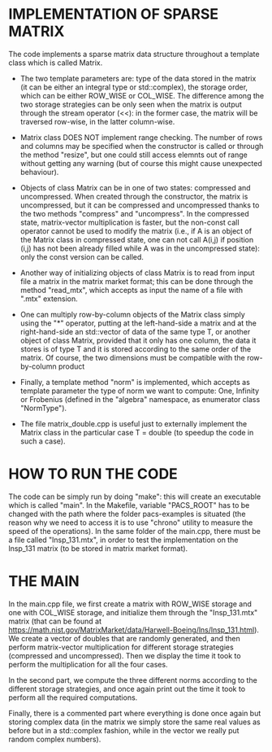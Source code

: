 # IMPLEMENTATION OF SPARSE MATRIX #

The code implements a sparse matrix data structure throughout a template class which is called Matrix.

- The two template parameters are: type of the data stored in the matrix (it can be either an integral type or std::complex), the storage order, which can be either ROW_WISE or COL_WISE. The difference among the two storage strategies can be only seen when the matrix is output through the stream operator (<<): in the former case, the matrix will be traversed row-wise, in the latter column-wise.

- Matrix class DOES NOT implement range checking. The number of rows and columns may be specified when the constructor is called or through the method "resize", but one could still access elemnts out of range without getting any warning (but of course this might cause unexpected behaviour).

- Objects of class Matrix can be in one of two states: compressed and uncompressed. When created through the constructor, the matrix is uncompressed, but it can be compressed and uncompressed thanks to the two methods "compress" and "uncompress". In the compressed state, matrix-vector multiplication is faster, but the non-const call operator cannot be used to modify the matrix (i.e., if A is an object of the Matrix class in compressed state, one can not call A(i,j) if position (i,j) has not been already filled while A was in the uncompressed state): only the const version can be called.

- Another way of initializing objects of class Matrix is to read from input file a matrix in the matrix market format; this can be done through the method "read_mtx", which accepts as input the name of a file with ".mtx" extension.

- One can multiply row-by-column objects of the Matrix class simply using the "*" operator, putting at the left-hand-side a matrix and at the right-hand-side an std::vector of data of the same type T, or another object of class Matrix, provided that it only has one column, the data it stores is of type T and it is stored according to the same order of the matrix. Of course, the two dimensions must be compatible with the row-by-column product

- Finally, a template method "norm" is implemented, which accepts as template parameter the type of norm we want to compute: One, Infinity or Frobenius (defined in the "algebra" namespace, as enumerator class "NormType").

- The file matrix_double.cpp is useful just to externally implement the Matrix class in the particular case T = double (to speedup the code in such a case).


# HOW TO RUN THE CODE #

The code can be simply run by doing "make": this will create an executable which is called "main". 
In the Makefile, variable "PACS_ROOT" has to be changed with the path where the folder pacs-examples is situated (the reason why we need to access it is to use "chrono" utility to measure the speed of the operations).
In the same folder of the main.cpp, there must be a file called "lnsp_131.mtx", in order to test the implementation on the lnsp_131 matrix (to be stored in matrix market format).

# THE MAIN #

In the main.cpp file, we first create a matrix with ROW_WISE storage and one with COL_WISE storage, and initialize them through the "Insp_131.mtx" matrix (that can be found at https://math.nist.gov/MatrixMarket/data/Harwell-Boeing/lns/lnsp_131.html). We create a vector of doubles that are randomly generated, and then perform matrix-vector multiplication for different storage strategies (compressed and uncompressed). Then we display the time it took to perform the multiplication for all the four cases.

In the second part, we compute the three different norms according to the different storage strategies, and once again print out the time it took to perform all the required computations.

Finally, there is a commented part where everything is done once again but storing complex data (in the matrix we simply store the same real values as before but in a std::complex fashion, while in the vector we really put random complex numbers).